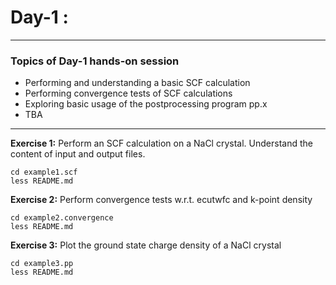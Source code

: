 # Day-1 :
---------

### Topics of Day-1 hands-on session

- Performing and understanding a basic SCF calculation
- Performing convergence tests of SCF calculations
- Exploring basic usage of the postprocessing program pp.x
- TBA

-----------

**Exercise 1:** Perform an SCF calculation
                on a NaCl crystal.
                Understand the content of
                input and output files.

    cd example1.scf
    less README.md

**Exercise 2:** Perform convergence tests
                w.r.t. ecutwfc and k-point density

    cd example2.convergence
    less README.md

**Exercise 3:** Plot the ground state charge density
                of a NaCl crystal

    cd example3.pp
    less README.md
